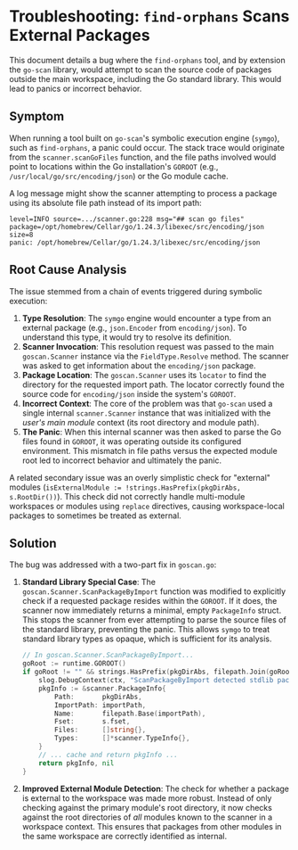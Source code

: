 # Troubleshooting: `find-orphans` Scans External Packages

This document details a bug where the `find-orphans` tool, and by extension the `go-scan` library, would attempt to scan the source code of packages outside the main workspace, including the Go standard library. This would lead to panics or incorrect behavior.

## Symptom

When running a tool built on `go-scan`'s symbolic execution engine (`symgo`), such as `find-orphans`, a panic could occur. The stack trace would originate from the `scanner.scanGoFiles` function, and the file paths involved would point to locations within the Go installation's `GOROOT` (e.g., `/usr/local/go/src/encoding/json`) or the Go module cache.

A log message might show the scanner attempting to process a package using its absolute file path instead of its import path:

```
level=INFO source=.../scanner.go:228 msg="## scan go files" package=/opt/homebrew/Cellar/go/1.24.3/libexec/src/encoding/json size=8
panic: /opt/homebrew/Cellar/go/1.24.3/libexec/src/encoding/json
```

## Root Cause Analysis

The issue stemmed from a chain of events triggered during symbolic execution:

1.  **Type Resolution**: The `symgo` engine would encounter a type from an external package (e.g., `json.Encoder` from `encoding/json`). To understand this type, it would try to resolve its definition.
2.  **Scanner Invocation**: This resolution request was passed to the main `goscan.Scanner` instance via the `FieldType.Resolve` method. The scanner was asked to get information about the `encoding/json` package.
3.  **Package Location**: The `goscan.Scanner` uses its `locator` to find the directory for the requested import path. The locator correctly found the source code for `encoding/json` inside the system's `GOROOT`.
4.  **Incorrect Context**: The core of the problem was that `go-scan` used a single internal `scanner.Scanner` instance that was initialized with the *user's main module* context (its root directory and module path).
5.  **The Panic**: When this internal scanner was then asked to parse the Go files found in `GOROOT`, it was operating outside its configured environment. This mismatch in file paths versus the expected module root led to incorrect behavior and ultimately the panic.

A related secondary issue was an overly simplistic check for "external" modules (`isExternalModule := !strings.HasPrefix(pkgDirAbs, s.RootDir())`). This check did not correctly handle multi-module workspaces or modules using `replace` directives, causing workspace-local packages to sometimes be treated as external.

## Solution

The bug was addressed with a two-part fix in `goscan.go`:

1.  **Standard Library Special Case**: The `goscan.Scanner.ScanPackageByImport` function was modified to explicitly check if a requested package resides within the `GOROOT`. If it does, the scanner now immediately returns a minimal, empty `PackageInfo` struct. This stops the scanner from ever attempting to parse the source files of the standard library, preventing the panic. This allows `symgo` to treat standard library types as opaque, which is sufficient for its analysis.

    ```go
    // In goscan.Scanner.ScanPackageByImport...
    goRoot := runtime.GOROOT()
    if goRoot != "" && strings.HasPrefix(pkgDirAbs, filepath.Join(goRoot, "src")) {
        slog.DebugContext(ctx, "ScanPackageByImport detected stdlib package, returning minimal info", "importPath", importPath)
        pkgInfo := &scanner.PackageInfo{
            Path:       pkgDirAbs,
            ImportPath: importPath,
            Name:       filepath.Base(importPath),
            Fset:       s.fset,
            Files:      []string{},
            Types:      []*scanner.TypeInfo{},
        }
        // ... cache and return pkgInfo ...
        return pkgInfo, nil
    }
    ```

2.  **Improved External Module Detection**: The check for whether a package is external to the workspace was made more robust. Instead of only checking against the primary module's root directory, it now checks against the root directories of *all* modules known to the scanner in a workspace context. This ensures that packages from other modules in the same workspace are correctly identified as internal.
